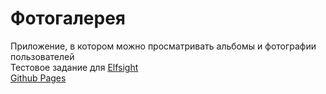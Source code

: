 # Фотогалерея
Приложение, в котором можно просматривать альбомы и фотографии пользователей\
Тестовое задание для [Elfsight](https://elfsight.com/ru/)\
[Github Pages](https://neomedved.github.io/photo-gallery)
